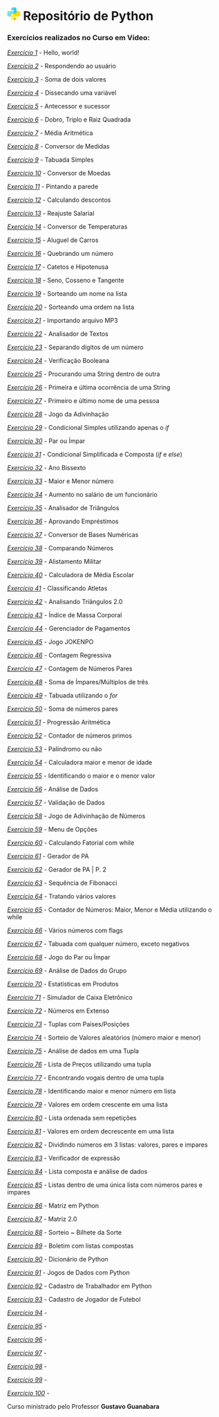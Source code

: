 # <img src="python.png" alt="Python" width="30"/> Repositório de Python 

### Exercícios realizados no **Curso em Vídeo**:


[_Exercício 1_](https://github.com/luamdrs/Exercicios_Python/blob/main/Exercicios_Python/Exercicio_01.py) - Hello, world!

[_Exercício 2_](https://github.com/luamdrs/Exercicios_Python/blob/main/Exercicios_Python/Exercicio_02.py) - Respondendo ao usuário

[_Exercício 3_](https://github.com/luamdrs/Exercicios_Python/blob/main/Exercicios_Python/Exercicio_03.py) - Soma de dois valores

[_Exercício 4_](https://github.com/luamdrs/Exercicios_Python/blob/main/Exercicios_Python/Exercicio_04.py) - Dissecando uma variável

[_Exercício 5_](https://github.com/luamdrs/Exercicios_Python/blob/main/Exercicios_Python/Exercicio_05.py) - Antecessor e sucessor

[_Exercício 6_](https://github.com/luamdrs/Exercicios_Python/blob/main/Exercicios_Python/Exercicio_06.py) - Dobro, Triplo e Raiz Quadrada

[_Exercício 7_](https://github.com/luamdrs/Exercicios_Python/blob/main/Exercicios_Python/Exercicio_07.py) - Média Aritmética

[_Exercício 8_](https://github.com/luamdrs/Exercicios_Python/blob/main/Exercicios_Python/Exercicio_08.py) - Conversor de Medidas

[_Exercício 9_](https://github.com/luamdrs/Exercicios_Python/blob/main/Exercicios_Python/Exercicio_09.py) - Tabuada Simples

[_Exercício 10_](https://github.com/luamdrs/Exercicios_Python/blob/main/Exercicios_Python/Exercicio_10.py) - Conversor de Moedas

[_Exercício 11_](https://github.com/luamdrs/Exercicios_Python/blob/main/Exercicios_Python/Exercicio_11.py) - Pintando a parede

[_Exercício 12_](https://github.com/luamdrs/Exercicios_Python/blob/main/Exercicios_Python/Exercicio_12.py) - Calculando descontos

[_Exercício 13_](https://github.com/luamdrs/Exercicios_Python/blob/main/Exercicios_Python/Exercicio_13.py) - Reajuste Salarial

[_Exercício 14_](https://github.com/luamdrs/Exercicios_Python/blob/main/Exercicios_Python/Exercicio_14.py) - Conversor de Temperaturas

[_Exercício 15_](https://github.com/luamdrs/Exercicios_Python/blob/main/Exercicios_Python/Exercicio_15.py) - Aluguel de Carros

[_Exercício 16_](https://github.com/luamdrs/Exercicios_Python/blob/main/Exercicios_Python/Exercicio_16.py) - Quebrando um número

[_Exercício 17_](https://github.com/luamdrs/Exercicios_Python/blob/main/Exercicios_Python/Exercicio_17.py) - Catetos e Hipotenusa

[_Exercício 18_](https://github.com/luamdrs/Exercicios_Python/blob/main/Exercicios_Python/Exercicio_18.py) - Seno, Cosseno e Tangente

[_Exercício 19_](https://github.com/luamdrs/Exercicios_Python/blob/main/Exercicios_Python/Exercicio_19.py) - Sorteando um nome na lista

[_Exercício 20_](https://github.com/luamdrs/Exercicios_Python/blob/main/Exercicios_Python/Exercicio_20.py) - Sorteando uma ordem na lista

[_Exercício 21_](https://github.com/luamdrs/Exercicios_Python/blob/main/Exercicios_Python/Exercicio_21.py) - Importando arquivo MP3

[_Exercício 22_](https://github.com/luamdrs/Exercicios_Python/blob/main/Exercicios_Python/Exercicio_22.py) - Analisador de Textos

[_Exercício 23_](https://github.com/luamdrs/Exercicios_Python/blob/main/Exercicios_Python/Exercicio_23.py) - Separando dígitos de um número

[_Exercício 24_](https://github.com/luamdrs/Exercicios_Python/blob/main/Exercicios_Python/Exercicio_24.py) - Verificação Booleana

[_Exercício 25_](https://github.com/luamdrs/Exercicios_Python/blob/main/Exercicios_Python/Exercicio_25.py) - Procurando uma String dentro de outra

[_Exercício 26_](https://github.com/luamdrs/Exercicios_Python/blob/main/Exercicios_Python/Exercicio_26.py) - Primeira e última ocorrência de uma String

[_Exercício 27_](https://github.com/luamdrs/Exercicios_Python/blob/main/Exercicios_Python/Exercicio_27.py) - Primeiro e último nome de uma pessoa

[_Exercício 28_](https://github.com/luamdrs/Exercicios_Python/blob/main/Exercicios_Python/Exercicio_28.py) - Jogo da Adivinhação

[_Exercício 29_](https://github.com/luamdrs/Exercicios_Python/blob/main/Exercicios_Python/Exercicio_29.py) - Condicional Simples utilizando apenas o *if*

[_Exercício 30_](https://github.com/luamdrs/Exercicios_Python/blob/main/Exercicios_Python/Exercicio_30.py) - Par ou Ímpar

[_Exercício 31_](https://github.com/luamdrs/Exercicios_Python/blob/main/Exercicios_Python/Exercicio_31.py) - Condicional Simplificada e Composta (*if* e *else*)

[_Exercício 32_](https://github.com/luamdrs/Exercicios_Python/blob/main/Exercicios_Python/Exercicio_32.py) - Ano Bissexto

[_Exercício 33_](https://github.com/luamdrs/Exercicios_Python/blob/main/Exercicios_Python/Exercicio_33.py) - Maior e Menor número

[_Exercício 34_](https://github.com/luamdrs/Exercicios_Python/blob/main/Exercicios_Python/Exercicio_34.py) - Aumento no salário de um funcionário

[_Exercício 35_](https://github.com/luamdrs/Exercicios_Python/blob/main/Exercicios_Python/Exercicio_35.py) - Analisador de Triângulos

[_Exercício 36_](https://github.com/luamdrs/Exercicios_Python/blob/main/Exercicios_Python/Exercicio_36.py) - Aprovando Empréstimos

[_Exercício 37_](https://github.com/luamdrs/Exercicios_Python/blob/main/Exercicios_Python/Exercicio_37.py) - Conversor de Bases Numéricas

[_Exercício 38_](https://github.com/luamdrs/Exercicios_Python/blob/main/Exercicios_Python/Exercicio_38.py) - Comparando Números

[_Exercício 39_](https://github.com/luamdrs/Exercicios_Python/blob/main/Exercicios_Python/Exercicio_39.py) - Alistamento Militar

[_Exercício 40_](https://github.com/luamdrs/Exercicios_Python/blob/main/Exercicios_Python/Exercicio_40.py) - Calculadora de Média Escolar

[_Exercício 41_](https://github.com/luamdrs/Exercicios_Python/blob/main/Exercicios_Python/Exercicio_41.py) - Classificando Atletas

[_Exercício 42_](https://github.com/luamdrs/Exercicios_Python/blob/main/Exercicios_Python/Exercicio_42.py) - Analisando Triângulos 2.0

[_Exercício 43_](https://github.com/luamdrs/Exercicios_Python/blob/main/Exercicios_Python/Exercicio_43.py) - Índice de Massa Corporal

[_Exercício 44_](https://github.com/luamdrs/Exercicios_Python/blob/main/Exercicios_Python/Exercicio_44.py) - Gerenciador de Pagamentos

[_Exercício 45_](https://github.com/luamdrs/Exercicios_Python/blob/main/Exercicios_Python/Exercicio_45.py) - Jogo JOKENPO

[_Exercício 46_](https://github.com/luamdrs/Exercicios_Python/blob/main/Exercicios_Python/Exercicio_46.py) - Contagem Regressiva

[_Exercício 47_](https://github.com/luamdrs/Exercicios_Python/blob/main/Exercicios_Python/Exercicio_47.py) - Contagem de Números Pares

[_Exercício 48_](https://github.com/luamdrs/Exercicios_Python/blob/main/Exercicios_Python/Exercicio_48.py) - Soma de Ímpares/Múltiplos de três

[_Exercício 49_](https://github.com/luamdrs/Exercicios_Python/blob/main/Exercicios_Python/Exercicio_49.py) - Tabuada utilizando o *for*

[_Exercício 50_](https://github.com/luamdrs/Exercicios_Python/blob/main/Exercicios_Python/Exercicio_50.py) - Soma de números pares

[_Exercício 51_](https://github.com/luamdrs/Exercicios_Python/blob/main/Exercicios_Python/Exercicio_51.py) - Progressão Aritmética

[_Exercício 52_](https://github.com/luamdrs/Exercicios_Python/blob/main/Exercicios_Python/Exercicio_52.py) - Contador de números primos

[_Exercício 53_](https://github.com/luamdrs/Exercicios_Python/blob/main/Exercicios_Python/Exercicio_53.py) - Palíndromo ou não

[_Exercício 54_](https://github.com/luamdrs/Exercicios_Python/blob/main/Exercicios_Python/Exercicio_54.py) - Calculadora maior e menor de idade

[_Exercício 55_](https://github.com/luamdrs/Exercicios_Python/blob/main/Exercicios_Python/Exercicio_55.py) - Identificando o maior e o menor valor

[_Exercício 56_](https://github.com/luamdrs/Exercicios_Python/blob/main/Exercicios_Python/Exercicio_56.py) - Análise de Dados

[_Exercício 57_](https://github.com/luamdrs/Exercicios_Python/blob/main/Exercicios_Python/Exercicio_57.py) - Validação de Dados

[_Exercício 58_](https://github.com/luamdrs/Exercicios_Python/blob/main/Exercicios_Python/Exercicio_58.py) - Jogo de Adivinhação de Números

[_Exercício 59_](https://github.com/luamdrs/Exercicios_Python/blob/main/Exercicios_Python/Exercicio_59.py) - Menu de Opções

[_Exercício 60_](https://github.com/luamdrs/Exercicios_Python/blob/main/Exercicios_Python/Exercicio_60.py) - Calculando Fatorial com while

[_Exercício 61_](https://github.com/luamdrs/Exercicios_Python/blob/main/Exercicios_Python/Exercicio_61.py) - Gerador de PA

[_Exercício 62_](https://github.com/luamdrs/Exercicios_Python/blob/main/Exercicios_Python/Exercicio_62.py) - Gerador de PA | P. 2

[_Exercício 63_](https://github.com/luamdrs/Exercicios_Python/blob/main/Exercicios_Python/Exercicio_63.py) - Sequência de Fibonacci

[_Exercício 64_](https://github.com/luamdrs/Exercicios_Python/blob/main/Exercicios_Python/Exercicio_64.py) - Tratando vários valores

[_Exercício 65_](https://github.com/luamdrs/Exercicios_Python/blob/main/Exercicios_Python/Exercicio_65.py) - Contador de Números: Maior, Menor e Média utilizando o while

[_Exercício 66_](https://github.com/luamdrs/Exercicios_Python/blob/main/Exercicios_Python/Exercicio_66.py) - Vários números com flags

[_Exercício 67_](https://github.com/luamdrs/Exercicios_Python/blob/main/Exercicios_Python/Exercicio_67.py) - Tabuada com qualquer número, exceto negativos

[_Exercício 68_](https://github.com/luamdrs/Exercicios_Python/blob/main/Exercicios_Python/Exercicio_68.py) - Jogo do Par ou Ímpar

[_Exercício 69_](https://github.com/luamdrs/Exercicios_Python/blob/main/Exercicios_Python/Exercicio_69.py) - Análise de Dados do Grupo

[_Exercício 70_](https://github.com/luamdrs/Exercicios_Python/blob/main/Exercicios_Python/Exercicio_70.py) - Estatísticas em Produtos

[_Exercício 71_](https://github.com/luamdrs/Exercicios_Python/blob/main/Exercicios_Python/Exercicio_71.py) - Simulador de Caixa Eletrônico

[_Exercício 72_](https://github.com/luamdrs/Exercicios_Python/blob/main/Exercicios_Python/Exercicio_72.py) - Números em Extenso

[_Exercício 73_](https://github.com/luamdrs/Exercicios_Python/blob/main/Exercicios_Python/Exercicio_73.py) - Tuplas com Países/Posições

[_Exercício 74_](https://github.com/luamdrs/Exercicios_Python/blob/main/Exercicios_Python/Exercicio_74.py) - Sorteio de Valores aleatórios (número maior e menor)

[_Exercício 75_](https://github.com/luamdrs/Exercicios_Python/blob/main/Exercicios_Python/Exercicio_75.py) - Análise de dados em uma Tupla

[_Exercício 76_](https://github.com/luamdrs/Exercicios_Python/blob/main/Exercicios_Python/Exercicio_76.py) - Lista de Preços utilizando uma tupla

[_Exercício 77_](https://github.com/luamdrs/Exercicios_Python/blob/main/Exercicios_Python/Exercicio_77.py) - Encontrando vogais dentro de uma tupla

[_Exercício 78_](https://github.com/luamdrs/Exercicios_Python/blob/main/Exercicios_Python/Exercicio_78.py) - Identificando maior e menor número em lista

[_Exercício 79_](https://github.com/luamdrs/Exercicios_Python/blob/main/Exercicios_Python/Exercicio_79.py) - Valores em ordem crescente em uma lista

[_Exercício 80_](https://github.com/luamdrs/Exercicios_Python/blob/main/Exercicios_Python/Exercicio_80.py) - Lista ordenada sem repetições

[_Exercício 81_](https://github.com/luamdrs/Exercicios_Python/blob/main/Exercicios_Python/Exercicio_81.py) - Valores em ordem decrescente em uma lista

[_Exercício 82_](https://github.com/luamdrs/Exercicios_Python/blob/main/Exercicios_Python/Exercicio_82.py) - Dividindo números em 3 listas: valores, pares e impares

[_Exercício 83_](https://github.com/luamdrs/Exercicios_Python/blob/main/Exercicios_Python/Exercicio_83.py) - Verificador de expressão

[_Exercício 84_](https://github.com/luamdrs/Exercicios_Python/blob/main/Exercicios_Python/Exercicio_84.py) - Lista composta e análise de dados

[_Exercício 85_](https://github.com/luamdrs/Exercicios_Python/blob/main/Exercicios_Python/Exercicio_85.py) - Listas dentro de uma única lista com números pares e impares

[_Exercício 86_](https://github.com/luamdrs/Exercicios_Python/blob/main/Exercicios_Python/Exercicio_86.py) - Matriz em Python

[_Exercício 87_](https://github.com/luamdrs/Exercicios_Python/blob/main/Exercicios_Python/Exercicio_87.py) - Matriz 2.0

[_Exercício 88_](https://github.com/luamdrs/Exercicios_Python/blob/main/Exercicios_Python/Exercicio_88.py) - Sorteio ~ Bilhete da Sorte

[_Exercício 89_](https://github.com/luamdrs/Exercicios_Python/blob/main/Exercicios_Python/Exercicio_89.py) - Boletim com listas compostas

[_Exercício 90_](https://github.com/luamdrs/Exercicios_Python/blob/main/Exercicios_Python/Exercicio_90.py) - Dicionário de Python

[_Exercício 91_](https://github.com/luamdrs/Exercicios_Python/blob/main/Exercicios_Python/Exercicio_91.py) - Jogos de Dados com Python

[_Exercício 92_](https://github.com/luamdrs/Exercicios_Python/blob/main/Exercicios_Python/Exercicio_92.py) - Cadastro de Trabalhador em Python

[_Exercício 93_](https://github.com/luamdrs/Exercicios_Python/blob/main/Exercicios_Python/Exercicio_93.py) - Cadastro de Jogador de Futebol

[_Exercício 94_](https://github.com/luamdrs/Exercicios_Python/blob/main/Exercicios_Python/Exercicio_94.py) -

[_Exercício 95_](https://github.com/luamdrs/Exercicios_Python/blob/main/Exercicios_Python/Exercicio_95.py) -

[_Exercício 96_](https://github.com/luamdrs/Exercicios_Python/blob/main/Exercicios_Python/Exercicio_96.py) -

[_Exercício 97_](https://github.com/luamdrs/Exercicios_Python/blob/main/Exercicios_Python/Exercicio_97.py) -

[_Exercício 98_](https://github.com/luamdrs/Exercicios_Python/blob/main/Exercicios_Python/Exercicio_98.py) -

[_Exercício 99_](https://github.com/luamdrs/Exercicios_Python/blob/main/Exercicios_Python/Exercicio_99.py) -

[_Exercício 100_](https://github.com/luamdrs/Exercicios_Python/blob/main/Exercicios_Python/Exercicio_100.py) -

Curso ministrado pelo Professor **Gustavo Guanabara**